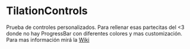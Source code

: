 # TilationControls
Prueba de controles personalizados. Para rellenar esas partecitas del <3 donde no hay ProgressBar con diferentes colores y mas customización.
Para mas información mirá la [Wiki](https://github.com/Tilation/TilationControls/wiki/)
